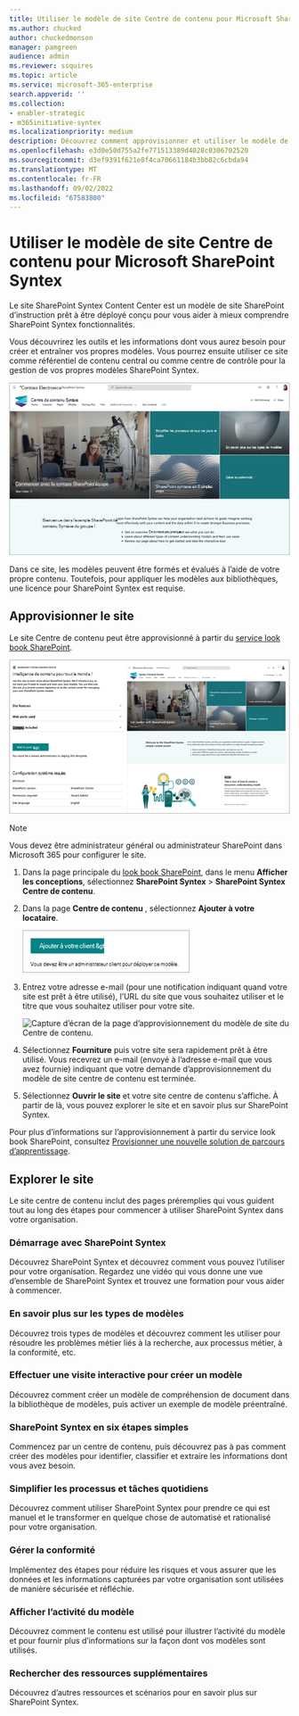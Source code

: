 ```yaml
---
title: Utiliser le modèle de site Centre de contenu pour Microsoft SharePoint Syntex
ms.author: chucked
author: chuckedmonson
manager: pamgreen
audience: admin
ms.reviewer: ssquires
ms.topic: article
ms.service: microsoft-365-enterprise
search.appverid: ''
ms.collection:
- enabler-strategic
- m365initiative-syntex
ms.localizationpriority: medium
description: Découvrez comment approvisionner et utiliser le modèle de site Centre de contenu dans Microsoft SharePoint Syntex.
ms.openlocfilehash: e3d0e50d755a2fe771513389d4028c0306702520
ms.sourcegitcommit: d3ef9391f621e8f4ca70661184b3bb82c6cbda94
ms.translationtype: MT
ms.contentlocale: fr-FR
ms.lasthandoff: 09/02/2022
ms.locfileid: "67583800"
---
```

# <a name="use-the-content-center-site-template-for-microsoft-sharepoint-syntex"></a>Utiliser le modèle de site Centre de contenu pour Microsoft SharePoint Syntex

Le site SharePoint Syntex Content Center est un modèle de site SharePoint d’instruction prêt à être déployé conçu pour vous aider à mieux comprendre SharePoint Syntex fonctionnalités.

Vous découvrirez les outils et les informations dont vous aurez besoin pour créer et entraîner vos propres modèles. Vous pourrez ensuite utiliser ce site comme référentiel de contenu central ou comme centre de contrôle pour la gestion de vos propres modèles SharePoint Syntex.

![Capture d’écran de la page d’accueil du modèle de site centre de contenu.](../media/content-understanding/content-center-site-home-page.png)

Dans ce site, les modèles peuvent être formés et évalués à l’aide de votre propre contenu. Toutefois, pour appliquer les modèles aux bibliothèques, une licence pour SharePoint Syntex est requise.  

## <a name="provision-the-site"></a>Approvisionner le site

Le site Centre de contenu peut être approvisionné à partir du [service look book SharePoint](https://lookbook.microsoft.com/).

![Capture d’écran de la page d’approvisionnement du modèle de site du Centre de contenu.](../media/content-understanding/content-center-site-provisioning-page.png)

> [!NOTE]
> Vous devez être administrateur général ou administrateur SharePoint dans Microsoft 365 pour configurer le site.

1. Dans la page principale du [look book SharePoint](https://lookbook.microsoft.com/), dans le menu **Afficher les conceptions**, sélectionnez **SharePoint Syntex** >  **SharePoint Syntex Centre de contenu**.

2. Dans la page **Centre de contenu** , sélectionnez **Ajouter à votre locataire**.

    ![Capture d’écran du bouton Ajouter à votre locataire dans la page d’approvisionnement du modèle de site du Centre de contenu.](../media/content-understanding/content-center-site-add-to-your-tenant.png)

3. Entrez votre adresse e-mail (pour une notification indiquant quand votre site est prêt à être utilisé), l’URL du site que vous souhaitez utiliser et le titre que vous souhaitez utiliser pour votre site. 

    ![Capture d’écran de la page d’approvisionnement du modèle de site du Centre de contenu.](../media/content-understanding/content-center-email-and-url.png)

4. Sélectionnez **Fourniture** puis votre site sera rapidement prêt à être utilisé. Vous recevrez un e-mail (envoyé à l’adresse e-mail que vous avez fournie) indiquant que votre demande d’approvisionnement du modèle de site centre de contenu est terminée.

5. Sélectionnez **Ouvrir le site** et votre site centre de contenu s’affiche. À partir de là, vous pouvez explorer le site et en savoir plus sur SharePoint Syntex. 

Pour plus d’informations sur l’approvisionnement à partir du service look book SharePoint, consultez [Provisionner une nouvelle solution de parcours d’apprentissage](/office365/customlearning/custom_provision).

## <a name="explore-the-site"></a>Explorer le site

Le site centre de contenu inclut des pages préremplies qui vous guident tout au long des étapes pour commencer à utiliser SharePoint Syntex dans votre organisation. 

### <a name="get-started-with-sharepoint-syntex"></a>Démarrage avec SharePoint Syntex

Découvrez SharePoint Syntex et découvrez comment vous pouvez l’utiliser pour votre organisation. Regardez une vidéo qui vous donne une vue d’ensemble de SharePoint Syntex et trouvez une formation pour vous aider à commencer.

### <a name="learn-about-model-types"></a>En savoir plus sur les types de modèles

Découvrez trois types de modèles et découvrez comment les utiliser pour résoudre les problèmes métier liés à la recherche, aux processus métier, à la conformité, etc.

### <a name="take-an-interactive-tour-to-create-a-model"></a>Effectuer une visite interactive pour créer un modèle

Découvrez comment créer un modèle de compréhension de document dans la bibliothèque de modèles, puis activer un exemple de modèle préentraîné.

### <a name="sharepoint-syntex-in-six-simple-steps"></a>SharePoint Syntex en six étapes simples

Commencez par un centre de contenu, puis découvrez pas à pas comment créer des modèles pour identifier, classifier et extraire les informations dont vous avez besoin.

### <a name="streamline-everyday-processes-and-tasks"></a>Simplifier les processus et tâches quotidiens

Découvrez comment utiliser SharePoint Syntex pour prendre ce qui est manuel et le transformer en quelque chose de automatisé et rationalisé pour votre organisation.

### <a name="manage-compliance"></a>Gérer la conformité

Implémentez des étapes pour réduire les risques et vous assurer que les données et les informations capturées par votre organisation sont utilisées de manière sécurisée et réfléchie.

### <a name="view-model-activity"></a>Afficher l’activité du modèle

Découvrez comment le contenu est utilisé pour illustrer l’activité du modèle et pour fournir plus d’informations sur la façon dont vos modèles sont utilisés.

### <a name="find-additional-resources"></a>Rechercher des ressources supplémentaires

Découvrez d’autres ressources et scénarios pour en savoir plus sur SharePoint Syntex.



